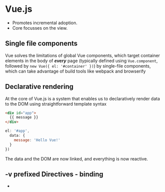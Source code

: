 # Vue.js
* Promotes incremental adoption.  
* Core focusses on the view.
## Single file components
Vue solves the limitations of global Vue components, which target container elements in the body of _**every**_ page (typically defined using `Vue.component`, followed by `new Vue({ el: '#container' })`) by single-file components, which can take advantage of build tools like webpack and browserify
## Declarative rendering
At the core of Vue.js is a system that enables us to declaratively render data to the DOM using straightforward template syntax
```html
<div id="app">
  {{ message }}
</div>
```
```javascript
el: '#app',
  data: {
    message: 'Hello Vue!'
  }
})
```
The data and the DOM are now linked, and everything is now reactive.
## -v prefixed Directives - binding
-
